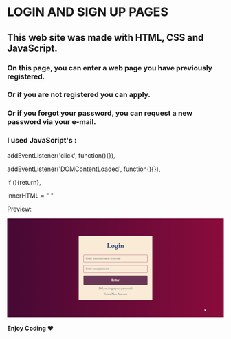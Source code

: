 # LOGIN AND SIGN UP PAGES

<h2>This web site was made with HTML, CSS and JavaScript.</h2>

<h3>On this page, you can enter a web page you have previously registered.</h3>

<h3> Or if you are not registered you can apply.</h3>

<h3>Or if you forgot your password, you can request a new password via your e-mail. </h3>

<h3> I used JavaScript's : </h3>

<p> addEventListener('click', function(){}), </p>

<p> addEventListener('DOMContentLoaded', function(){}), </p>

<p> if (){return}, </p>

<p> innerHTML = " "  </p


<h3>Preview:</h3>

![](Login.gif)


<b>Enjoy Coding ❤</b>
